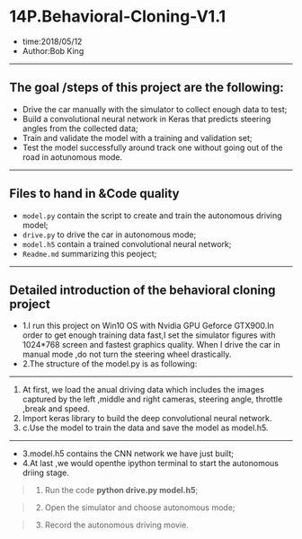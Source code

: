 # 14P.Behavioral-Cloning-V1.1

- time:2018/05/12
- Author:Bob King

---
## The goal /steps of this project are the following:
- Drive the car manually with the simulator to collect enough data to test;
- Build a convolutional neural network in Keras that predicts steering angles from the collected data;
- Train and validate the model with a training and validation set;
- Test the model successfully around track one without going out of the road in aotunomous mode.

---
## Files to hand in &Code quality
- `model.py` contain the script to create and train the autonomous driving model;
- `drive.py` to drive the car in autonomous mode;
- `model.h5` contain a trained convolutional neural network;
- `Readme.md` summarizing this peoject;

---
## Detailed introduction of the behavioral cloning project
- 1.I run this project on Win10 OS with Nvidia GPU Geforce GTX900.In order to get enough training data fast,I set the simulator figures with 1024*768 screen and fastest graphics quality. When I drive the car in manual mode ,do not turn the steering wheel drastically.
- 2.The structure of the model.py is as following:
---
1. At first, we load the anual driving data which includes the images captured by the left ,middle and right cameras, steering angle, throttle ,break and speed.
2. Import keras library to build the deep convolutional neural network.
3. c.Use the model to train the data and save the model as model.h5.
---
- 3.model.h5 contains the CNN network we have just built;
- 4.At last ,we would openthe ipython terminal to start the autonomous driing stage.

> 1. Run the code **python drive.py model.h5**;

> 2. Open the simulator and choose autonomous mode;

> 3. Record the autonomous driving movie.